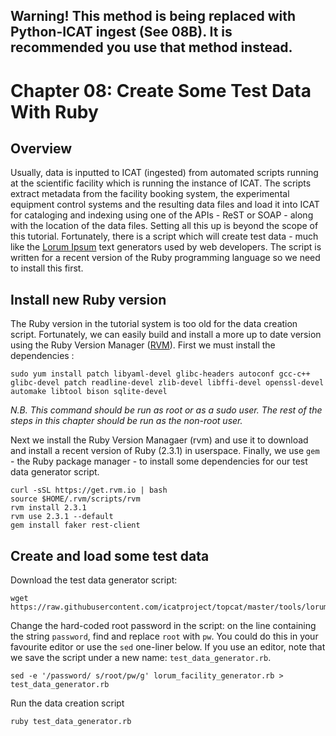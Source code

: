 Warning! This method is being replaced with Python-ICAT ingest (See 08B). It is recommended you use that method instead.
---

Chapter 08: Create Some Test Data With Ruby
================================


Overview
--------

Usually, data is inputted to ICAT (ingested) from automated scripts running at the scientific facility which is running the instance of ICAT. The scripts extract metadata from the facility booking system, the experimental equipment control systems and the resulting data files and load it into ICAT for cataloging and indexing using one of the APIs - ReST or SOAP - along with the location of the data files. Setting all this up is beyond the scope of this tutorial. Fortunately, there is a script which will create test data - much like the [Lorum Ipsum](https://en.wikipedia.org/wiki/Lorem_ipsum) text generators used by web developers. The script is written for a recent version of the Ruby programming language so we need to install this first.

Install new Ruby version
------------------------

The Ruby version in the tutorial system is too old for the data creation script. Fortunately, we can easily build and install a more up to date version using the Ruby Version Manager ([RVM](https://rvm.io/)). First we must install the dependencies :

```Shell
sudo yum install patch libyaml-devel glibc-headers autoconf gcc-c++ glibc-devel patch readline-devel zlib-devel libffi-devel openssl-devel automake libtool bison sqlite-devel
```

*N.B. This command should be run as root or as a sudo user. The rest of the steps in this chapter should be run as the non-root user.*

Next we install the Ruby Version Managaer (rvm) and use it to download and install a recent version of Ruby (2.3.1) in userspace. Finally, we use `gem` - the Ruby package manager - to install some dependencies for our test data generator script.

```Shell
curl -sSL https://get.rvm.io | bash
source $HOME/.rvm/scripts/rvm
rvm install 2.3.1
rvm use 2.3.1 --default
gem install faker rest-client
```

Create and load some test data
------------------------------

Download the test data generator script:
```Shell
wget https://raw.githubusercontent.com/icatproject/topcat/master/tools/lorum_facility_generator.rb
```

Change the hard-coded root password in the script: on the line containing the string `password`, find and replace `root` with `pw`. You could do this in your favourite editor or use the `sed` one-liner below. If you use an editor, note that we save the script under a new name: `test_data_generator.rb`.
```Shell
sed -e '/password/ s/root/pw/g' lorum_facility_generator.rb > test_data_generator.rb
```

Run the data creation script
```Shell
ruby test_data_generator.rb
```

